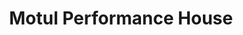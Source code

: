 ---
title: "Motul Performance House"
url: /san-pablo/motul-performance-house/
shop: Autowerkstatt
---